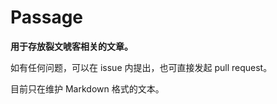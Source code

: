 # Passage
**用于存放裂文唬客相关的文章。**
<!--裂璺唬客（（（-->

如有任何问题，可以在 issue 内提出，也可直接发起 pull request。

目前只在维护 Markdown 格式的文本。